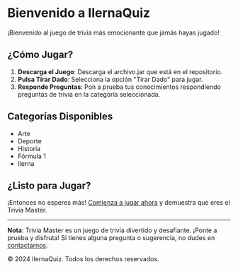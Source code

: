 # Bienvenido a IlernaQuiz

¡Bienvenido al juego de trivia más emocionante que jamás hayas jugado!

## ¿Cómo Jugar?

1. **Descarga el Juego**: Descarga el archivo.jar que está en el repositorio.
2. **Pulsa Tirar Dado**: Selecciona la opción "Tirar Dado" para jugar.
3. **Responde Preguntas**: Pon a prueba tus conocimientos respondiendo preguntas de trivia en la categoría seleccionada.

## Categorías Disponibles

- Arte
- Deporte
- Historia
- Fórmula 1
- Ilerna


## ¿Listo para Jugar?

¡Entonces no esperes más! [Comienza a jugar ahora](#) y demuestra que eres el Trivia Master.

---

**Nota**: Trivia Master es un juego de trivia divertido y desafiante. ¡Ponte a prueba y disfruta! Si tienes alguna pregunta o sugerencia, no dudes en [contactarnos](#).

© 2024 IlernaQuiz. Todos los derechos reservados.
